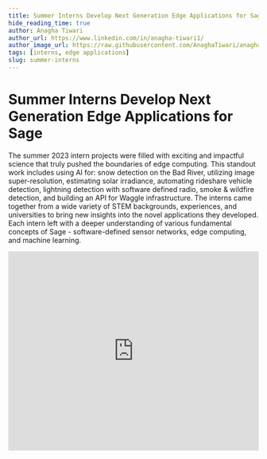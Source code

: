 ```yaml
---
title: Summer Interns Develop Next Generation Edge Applications for Sage
hide_reading_time: true
author: Anagha Tiwari
author_url: https://www.linkedin.com/in/anagha-tiwari1/
author_image_url: https://raw.githubusercontent.com/AnaghaTiwari/anaghatiwari/4d94b2fe3efd3b77518ce452ee96e66f47abb54b/anagha_t.jpeg
tags: [interns, edge applications]
slug: summer-interns
---
```


# Summer Interns Develop Next Generation Edge Applications for Sage

The summer 2023 intern projects were filled with exciting and impactful science that truly pushed the boundaries of edge computing. This standout work includes using AI for: snow detection on the Bad River, utilizing image super-resolution, estimating solar irradiance, automating rideshare vehicle detection, lightning detection with software defined radio, smoke & wildfire detection, and building an API for Waggle infrastructure. The interns came together from a wide variety of STEM backgrounds, experiences, and universities to bring new insights into the novel applications they developed. Each intern left with a deeper understanding of various fundamental concepts of Sage - software-defined sensor networks, edge computing, and machine learning. 

<iframe title="Sage: AI @ Edge" src="https://www.youtube.com/embed/C0YgakZoXNA?si=lwxbNWnU7q3zz9YZ" frameborder="0" allow="accelerometer; autoplay; clipboard-write; encrypted-media; gyroscope; picture-in-picture" width="100%" height="400" allowfullscreen="" id="fitvid61143"></iframe>
